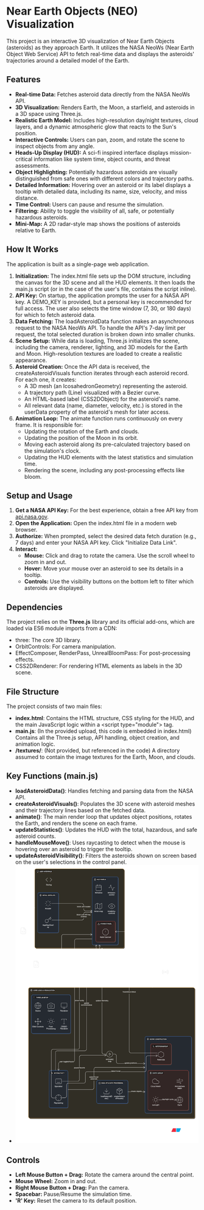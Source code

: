 # **Near Earth Objects (NEO) Visualization**

This project is an interactive 3D visualization of Near Earth Objects (asteroids) as they approach Earth. It utilizes the NASA NeoWs (Near Earth Object Web Service) API to fetch real-time data and displays the asteroids' trajectories around a detailed model of the Earth.

## **Features**

* **Real-time Data:** Fetches asteroid data directly from the NASA NeoWs API.  
* **3D Visualization:** Renders Earth, the Moon, a starfield, and asteroids in a 3D space using Three.js.  
* **Realistic Earth Model:** Includes high-resolution day/night textures, cloud layers, and a dynamic atmospheric glow that reacts to the Sun's position.  
* **Interactive Controls:** Users can pan, zoom, and rotate the scene to inspect objects from any angle.  
* **Heads-Up Display (HUD):** A sci-fi inspired interface displays mission-critical information like system time, object counts, and threat assessments.  
* **Object Highlighting:** Potentially hazardous asteroids are visually distinguished from safe ones with different colors and trajectory paths.  
* **Detailed Information:** Hovering over an asteroid or its label displays a tooltip with detailed data, including its name, size, velocity, and miss distance.  
* **Time Control:** Users can pause and resume the simulation.  
* **Filtering:** Ability to toggle the visibility of all, safe, or potentially hazardous asteroids.  
* **Mini-Map:** A 2D radar-style map shows the positions of asteroids relative to Earth.

## **How It Works**

The application is built as a single-page web application.

1. **Initialization:** The index.html file sets up the DOM structure, including the canvas for the 3D scene and all the HUD elements. It then loads the main.js script (or in the case of the user's file, contains the script inline).  
2. **API Key:** On startup, the application prompts the user for a NASA API key. A DEMO\_KEY is provided, but a personal key is recommended for full access. The user also selects the time window (7, 30, or 180 days) for which to fetch asteroid data.  
3. **Data Fetching:** The loadAsteroidData function makes an asynchronous request to the NASA NeoWs API. To handle the API's 7-day limit per request, the total selected duration is broken down into smaller chunks.  
4. **Scene Setup:** While data is loading, Three.js initializes the scene, including the camera, renderer, lighting, and 3D models for the Earth and Moon. High-resolution textures are loaded to create a realistic appearance.  
5. **Asteroid Creation:** Once the API data is received, the createAsteroidVisuals function iterates through each asteroid record. For each one, it creates:  
   * A 3D mesh (an IcosahedronGeometry) representing the asteroid.  
   * A trajectory path (Line) visualized with a Bezier curve.  
   * An HTML-based label (CSS2DObject) for the asteroid's name.  
   * All relevant data (name, diameter, velocity, etc.) is stored in the userData property of the asteroid's mesh for later access.  
6. **Animation Loop:** The animate function runs continuously on every frame. It is responsible for:  
   * Updating the rotation of the Earth and clouds.  
   * Updating the position of the Moon in its orbit.  
   * Moving each asteroid along its pre-calculated trajectory based on the simulation's clock.  
   * Updating the HUD elements with the latest statistics and simulation time.  
   * Rendering the scene, including any post-processing effects like bloom.

## **Setup and Usage**

1. **Get a NASA API Key:** For the best experience, obtain a free API key from [api.nasa.gov](https://api.nasa.gov/).  
2. **Open the Application:** Open the index.html file in a modern web browser.  
3. **Authorize:** When prompted, select the desired data fetch duration (e.g., 7 days) and enter your NASA API key. Click "Initialize Data Link".  
4. **Interact:**  
   * **Mouse:** Click and drag to rotate the camera. Use the scroll wheel to zoom in and out.  
   * **Hover:** Move your mouse over an asteroid to see its details in a tooltip.  
   * **Controls:** Use the visibility buttons on the bottom left to filter which asteroids are displayed.

## **Dependencies**

The project relies on the **Three.js** library and its official add-ons, which are loaded via ES6 module imports from a CDN:

* three: The core 3D library.  
* OrbitControls: For camera manipulation.  
* EffectComposer, RenderPass, UnrealBloomPass: For post-processing effects.  
* CSS2DRenderer: For rendering HTML elements as labels in the 3D scene.

## **File Structure**

The project consists of two main files:

* **index.html**: Contains the HTML structure, CSS styling for the HUD, and the main JavaScript logic within a \<script type="module"\> tag.  
* **main.js**: (In the provided upload, this code is embedded in index.html) Contains all the Three.js setup, API handling, object creation, and animation logic.  
* **/textures/**: (Not provided, but referenced in the code) A directory assumed to contain the image textures for the Earth, Moon, and clouds.

## **Key Functions (main.js)**

* **loadAsteroidData()**: Handles fetching and parsing data from the NASA API.  
* **createAsteroidVisuals()**: Populates the 3D scene with asteroid meshes and their trajectory lines based on the fetched data.  
* **animate()**: The main render loop that updates object positions, rotates the Earth, and renders the scene on each frame.  
* **updateStatistics()**: Updates the HUD with the total, hazardous, and safe asteroid counts.  
* **handleMouseMove()**: Uses raycasting to detect when the mouse is hovering over an asteroid to trigger the tooltip.  
* **updateAsteroidVisibility()**: Filters the asteroids shown on screen based on the user's selections in the control panel.
* ![UML Diagram](uml_diagram_neo.png)


## **Controls**

* **Left Mouse Button \+ Drag:** Rotate the camera around the central point.  
* **Mouse Wheel:** Zoom in and out.  
* **Right Mouse Button \+ Drag:** Pan the camera.  
* **Spacebar:** Pause/Resume the simulation time.  
* **'R' Key:** Reset the camera to its default position.
